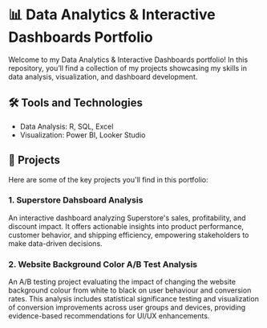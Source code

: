 # 📊 Data Analytics & Interactive Dashboards Portfolio

Welcome to my Data Analytics & Interactive Dashboards portfolio! In this repository, you’ll find a collection of my projects showcasing my skills in data analysis, visualization, and dashboard development.

## 🛠️ Tools and Technologies
- Data Analysis: R, SQL, Excel
- Visualization: Power BI, Looker Studio

## 📂 Projects
Here are some of the key projects you'll find in this portfolio:

### 1. Superstore Dahsboard Analysis
An interactive dashboard analyzing Superstore's sales, profitability, and discount impact. It offers actionable insights into product performance, customer behavior, and shipping efficiency, empowering stakeholders to make data-driven decisions.

### 2. Website Background Color A/B Test Analysis
An A/B testing project evaluating the impact of changing the website background colour from white to black on user behaviour and conversion rates. This analysis includes statistical significance testing and visualization of conversion improvements across user groups and devices, providing evidence-based recommendations for UI/UX enhancements.
